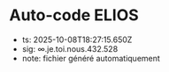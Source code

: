# Auto-code ELIOS
- ts: 2025-10-08T18:27:15.650Z
- sig: ∞.je.toi.nous.432.528
- note: fichier généré automatiquement